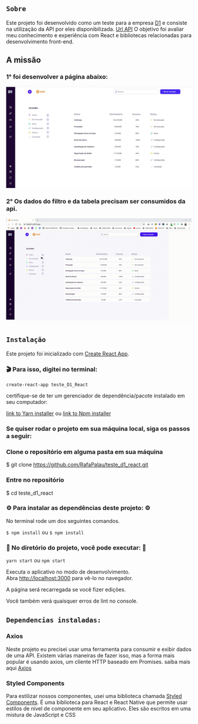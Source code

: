 ## `Sobre`

Este projeto foi desenvolvido como um teste para a empresa [D1](https://d1.cx/) e consiste na utilização da API por eles disponibilizada. [Url API](https://api-d1-test.herokuapp.com/api/filter)
O objetivo foi avaliar meu conhecimento e experiência com React e bibliotecas relacionadas para desenvolvimento front-end.

## A missão 

### 1° foi desenvolver a página abaixo:
![Print](screenShoot.jpeg)


### 2° Os dados do filtro e da tabela precisam ser consumidos da api.
![Print](videoFinal.gif)


## `Instalação`

Este projeto foi inicializado com [Create React App](https://github.com/facebook/create-react-app).

### 🎬 Para isso, digitei no terminal: 
`create-react-app teste_D1_React`

certifique-se de ter um gerenciador de dependência/pacote instalado em seu computador:

 [link to Yarn installer](https://yarnpkg.com/getting-started/install)  ou 
[link to Npm installer](https://docs.npmjs.com/downloading-and-installing-node-js-and-npm)


### Se quiser rodar o projeto em sua máquina local, siga os passos a seguir: 

### Clone o repositório em alguma pasta em sua máquina
$ git clone https://github.com/RafaPalau/teste_d1_react.git

### Entre no repositório
$ cd teste_d1_react

### ⚙ Para instalar as dependências deste projeto:  ⚙
No terminal rode um dos seguintes comandos.

`$ npm install` ou `$ npm install`

### 🚀 No diretório do projeto, você pode executar: 🚀

`yarn start` ou `npm start`


Executa o aplicativo no modo de desenvolvimento.<br />
Abra [http://localhost:3000](http://localhost:3000) para vê-lo no navegador.

A página será recarregada se você fizer edições.<br />

Você também verá quaisquer erros de lint no console.

## `Dependencias instaladas:`


### Axios
Neste projeto eu precisei usar uma ferramenta para consumir e exibir dados de uma API. Existem várias maneiras de fazer isso, mas a forma mais popular é usando axios, um cliente HTTP baseado em Promises.
saiba mais aqui [Axios](https://www.npmjs.com/package/axios)


### Styled Components
Para estilizar nossos componentes, usei uma biblioteca chamada [Styled Components](https://styled-components.com/docs/basics). 
É uma biblioteca para React e React Native que permite usar estilos de nível de componente em seu aplicativo. Eles são escritos em uma mistura de JavaScript e CSS


